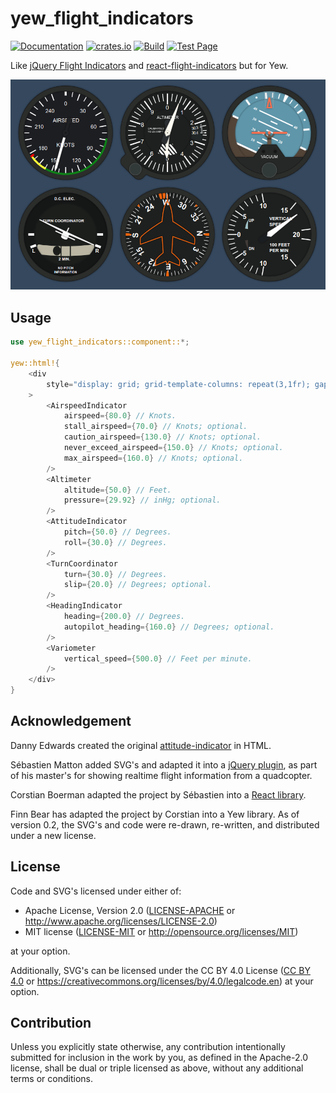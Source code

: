 # yew_flight_indicators

[![Documentation](https://docs.rs/yew_confetti/badge.svg)](https://docs.rs/yew_flight_indicators)
[![crates.io](https://img.shields.io/crates/v/yew_flight_indicators.svg)](https://crates.io/crates/yew_flight_indicators)
[![Build](https://github.com/finnbear/yew_flight_indicators/actions/workflows/build.yml/badge.svg)](https://github.com/finnbear/yew_flight_indicators/actions/workflows/build.yml) 
[![Test Page](https://img.shields.io/badge/Test-page-green)](https://finnbear.github.io/yew_flight_indicators/)

Like [jQuery Flight Indicators](https://github.com/sebmatton/jQuery-Flight-Indicators) and [react-flight-indicators](https://github.com/skyhop/react-flight-indicators) but for Yew.

![example](/example.png)

## Usage

```rust
use yew_flight_indicators::component::*;

yew::html!{
    <div
        style="display: grid; grid-template-columns: repeat(3,1fr); gap: 0.5rem; width: min-content;"
    >
        <AirspeedIndicator
            airspeed={80.0} // Knots.
            stall_airspeed={70.0} // Knots; optional.
            caution_airspeed={130.0} // Knots; optional.
            never_exceed_airspeed={150.0} // Knots; optional.
            max_airspeed={160.0} // Knots; optional.
        />
        <Altimeter
            altitude={50.0} // Feet.
            pressure={29.92} // inHg; optional.
        />
        <AttitudeIndicator
            pitch={50.0} // Degrees.
            roll={30.0} // Degrees.
        />
        <TurnCoordinator
            turn={30.0} // Degrees.
            slip={20.0} // Degrees; optional.
        />
        <HeadingIndicator
            heading={200.0} // Degrees.
            autopilot_heading={160.0} // Degrees; optional.
        />
        <Variometer
            vertical_speed={500.0} // Feet per minute.
        />
    </div>
}
```

## Acknowledgement

Danny Edwards created the original [attitude-indicator](https://gitlab.com/DannyEdwards/attitude-indicator) in HTML.

Sébastien Matton added SVG's and adapted it into a [jQuery plugin](https://github.com/sebmatton/jQuery-Flight-Indicators), as part of his master's for showing realtime flight information from a quadcopter.

Corstian Boerman adapted the project by Sébastien into a [React library](https://github.com/skyhop/react-flight-indicators).

Finn Bear has adapted the project by Corstian into a Yew library. As of version 0.2, the
SVG's and code were re-drawn, re-written, and distributed under a new license.

## License

Code and SVG's licensed under either of:

 * Apache License, Version 2.0
   ([LICENSE-APACHE](LICENSE-APACHE) or http://www.apache.org/licenses/LICENSE-2.0)
 * MIT license
   ([LICENSE-MIT](LICENSE-MIT) or http://opensource.org/licenses/MIT)

at your option.

Additionally, SVG's can be licensed under the CC BY 4.0 License ([CC BY 4.0](src/svg_src/LICENSE-CC-BY) or https://creativecommons.org/licenses/by/4.0/legalcode.en) at your option.

## Contribution

Unless you explicitly state otherwise, any contribution intentionally submitted
for inclusion in the work by you, as defined in the Apache-2.0 license, shall be
dual or triple licensed as above, without any additional terms or conditions.